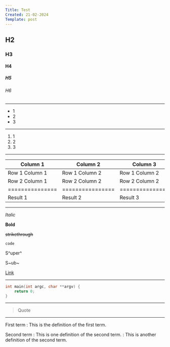 ```yaml
---
Title: Test
Created: 21-02-2024
Template: post
---
```


## H2

### H3

#### H4

##### H5

###### H6

---

- 1
- 2
- 3

---

1. 1
2. 2
3. 3

---

Column 1       | Column 2       | Column 3
---------------|----------------|---------------
Row 1 Column 1 | Row 1 Column 2 | Row 1 Column 2
Row 2 Column 1 | Row 2 Column 2 | Row 2 Column 2
===============|================|===============
Result 1       | Result 2       | Result 3

---

*Italic*

**Bold**

~~strikethrough~~

`code`

S^uper^

S~ub~

[Link]()

---

```c
int main(int argc, char **argv) {
    return 0;
}
```

---

> Quote

---

First term
: This is the definition of the first term.

Second term
: This is one definition of the second term.
: This is another definition of the second term.

